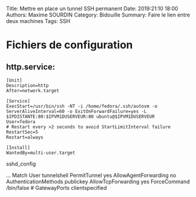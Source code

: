 Title: Mettre en place un tunnel SSH permanent
Date: 2019:21:10 18:00
Authors: Maxime SOURDIN
Category: Bidouille
Summary: Faire le lien entre deux machines
Tags: SSH

# Fichiers de configuration

## http.service:

    [Unit]
    Description=http
    After=network.target

    [Service]
    ExecStart=/usr/bin/ssh -NT -i /home/fedora/.ssh/autovm -o ServerAliveInterval=60 -o ExitOnForwardFailure=yes -L $IPDISTANTE:80:$IPVM1DUSERVEUR:80 ubuntu@$IPVM1DUSERVEUR
    User=fedora
    # Restart every >2 seconds to avoid StartLimitInterval failure
    RestartSec=5
    Restart=always

    [Install]
    WantedBy=multi-user.target


sshd_config

...
    Match User tunnelshell
    PermitTunnel yes
    AllowAgentForwarding no
    AuthenticationMethods publickey
    AllowTcpForwarding yes
    ForceCommand /bin/false
    #   GatewayPorts clientspecified
